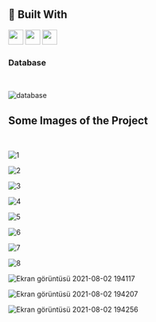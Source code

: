 ## 🚀 Built With

<img src="https://img.shields.io/badge/Java-ED8B00?style=for-the-badge&logo=openjdk&logoColor=white" height="30"/>
<img src="https://img.shields.io/badge/Spring_Boot-6DB33F?style=for-the-badge&logo=springboot&logoColor=white" height="30"/>
<img src="https://img.shields.io/badge/PostgreSQL-316192?style=for-the-badge&logo=postgresql&logoColor=white" height="30"/>


###  Database

<br/>

![database](https://github.com/user-attachments/assets/94dace52-0bd8-4da2-9288-a6fb4a1e5ed4)


##  Some Images of the Project

<br/>


![1](https://user-images.githubusercontent.com/77547523/126459543-6931712e-2c42-4821-9bcc-db7d30239221.png)

![2](https://user-images.githubusercontent.com/77547523/126459564-63c1771d-627c-411b-8d92-b60d7af3de2f.png)

![3](https://user-images.githubusercontent.com/77547523/126459578-ead0d702-62e4-444d-ac0d-fee35e70739c.png)

![4](https://user-images.githubusercontent.com/77547523/126459593-713e7853-156d-440d-8c27-762043876c5b.png)

![5](https://user-images.githubusercontent.com/77547523/126459613-9a41ca37-cbb4-4c8d-b6b4-0af1944b6c5e.png)

![6](https://user-images.githubusercontent.com/77547523/126459623-9d44faea-10e7-4dbe-88e4-138c3db11328.png)

![7](https://user-images.githubusercontent.com/77547523/126459635-cc4db2db-763a-4813-ada4-e7c5961502e2.png)

![8](https://user-images.githubusercontent.com/77547523/126459654-3e58c15a-fed9-46a9-8b60-bd767f52600c.png)

![Ekran görüntüsü 2021-08-02 194117](https://user-images.githubusercontent.com/77547523/127895682-2036c649-5505-4477-ad7e-6afc68dd8089.png)

![Ekran görüntüsü 2021-08-02 194207](https://user-images.githubusercontent.com/77547523/127895691-7001f176-914a-4059-8ba5-1dbc3875a9c4.png)

![Ekran görüntüsü 2021-08-02 194256](https://user-images.githubusercontent.com/77547523/127895701-3e23745a-b693-456d-9030-607aba75e054.png)















